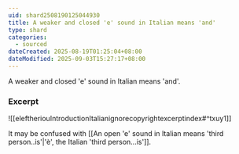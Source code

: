 ```yaml
---
uid: shard2508190125044930
title: A weaker and closed 'e' sound in Italian means 'and'
type: shard
categories:
  - sourced
dateCreated: 2025-08-19T01:25:04+08:00
dateModified: 2025-09-03T15:27:17+08:00
---
```

A weaker and closed 'e' sound in Italian means 'and'.

### Excerpt
![[eleftheriouIntroductionItalianignorecopyrightexcerptindex#^txuy1]]

It may be confused with [[An open 'e' sound in Italian means 'third person..is'|'è', the Italian 'third person...is']].